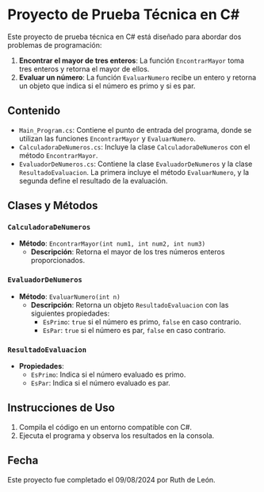 # Proyecto de Prueba Técnica en C#

Este proyecto de prueba técnica en C# está diseñado para abordar dos problemas de programación:

1. **Encontrar el mayor de tres enteros**: La función `EncontrarMayor` toma tres enteros y retorna el mayor de ellos.
2. **Evaluar un número**: La función `EvaluarNumero` recibe un entero y retorna un objeto que indica si el número es primo y si es par.

## Contenido

- `Main_Program.cs`: Contiene el punto de entrada del programa, donde se utilizan las funciones `EncontrarMayor` y `EvaluarNumero`.
- `CalculadoraDeNumeros.cs`: Incluye la clase `CalculadoraDeNumeros` con el método `EncontrarMayor`.
- `EvaluadorDeNumeros.cs`: Contiene la clase `EvaluadorDeNumeros` y la clase `ResultadoEvaluacion`. La primera incluye el método `EvaluarNumero`, y la segunda define el resultado de la evaluación.

## Clases y Métodos

### `CalculadoraDeNumeros`

- **Método**: `EncontrarMayor(int num1, int num2, int num3)`
  - **Descripción**: Retorna el mayor de los tres números enteros proporcionados.

### `EvaluadorDeNumeros`

- **Método**: `EvaluarNumero(int n)`
  - **Descripción**: Retorna un objeto `ResultadoEvaluacion` con las siguientes propiedades:
    - `EsPrimo`: `true` si el número es primo, `false` en caso contrario.
    - `EsPar`: `true` si el número es par, `false` en caso contrario.

### `ResultadoEvaluacion`

- **Propiedades**:
  - `EsPrimo`: Indica si el número evaluado es primo.
  - `EsPar`: Indica si el número evaluado es par.

## Instrucciones de Uso

1. Compila el código en un entorno compatible con C#.
2. Ejecuta el programa y observa los resultados en la consola.


## Fecha

Este proyecto fue completado el 09/08/2024 por Ruth de León.